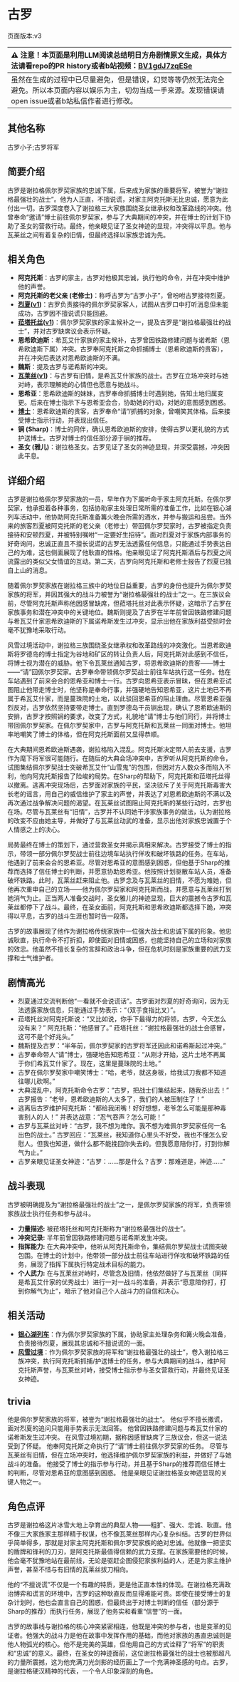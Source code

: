 # 古罗
页面版本:v3
 

| :warning: 注意！本页面是利用LLM阅读总结明日方舟剧情原文生成，具体方法请看repo的PR history或者b站视频：[BV1gdJ7zqESe](https://www.bilibili.com/video/BV1gdJ7zqESe/)         |
|:----------------------------|
| 虽然在生成的过程中已尽量避免，但是错误，幻觉等等仍然无法完全避免。所以本页面内容以娱乐为主，切勿当成一手来源。发现错误请open issue或者b站私信作者进行修改。|



## 其他名称
古罗小子;古罗将军
## 简要介绍
古罗是谢拉格佩尔罗契家族的忠诚下属，后来成为家族的重要将军，被誉为“谢拉格最强壮的战士”。他为人正直，不擅说谎，对家主阿克托斯无比忠诚，愿意为此付出一切。古罗深度卷入了谢拉格三大家族围绕圣女继承权和改革路线的冲突。他曾奉命“邀请”博士前往佩尔罗契家，参与了大典期间的冲突，并在博士的计划下协助了圣女的营救行动。最终，他亲眼见证了圣女神迹的显现，冲突得以平息。他与瓦莱丝之间有着复杂的旧情，但最终选择以家族忠诚为先。
## 相关角色
-   **阿克托斯**：古罗的家主，古罗对他极其忠诚，执行他的命令，并在冲突中维护他的声誉。
-   **阿克托斯的老父亲 (老修士)**：称呼古罗为“古罗小子”，曾吩咐古罗接待烈夏。
-   **[烈夏](char_194_leto.md)([v1](../chars/char_194_leto.md))**：古罗负责接待的佩尔罗契家客人，试图从古罗口中打听消息但未能成功，古罗因不擅说谎只能回避。
-   **[菈塔托丝](extended_char_la_ta_tuo_si.md)([v1](../chars/extended_char_0c1da6.md))**：佩尔罗契家族的家主候补之一，提及古罗是“谢拉格最强壮的战士”，并对古罗缺席议会表示怀疑。
-   **恩希欧迪斯**：希瓦艾什家族的家主候补，古罗曾因铁路修建问题与诺希斯（恩希欧迪斯下属）冲突。古罗奉阿克托斯之命抓捕博士（恩希欧迪斯的贵客），并在冲突后表达对恩希欧迪斯的不满。
-   **魏斯**：提及古罗与诺希斯的冲突。
-   **[瓦莱丝](extended_char_wa_lai_si.md)([v1](../chars/extended_char_wa_lai_si.md))**：与古罗有旧情，是希瓦艾什家族的战士。古罗在立场冲突时与她对峙，表示理解她的心情但也愿意与她战斗。
-   **恩希亚**：恩希欧迪斯的妹妹，古罗奉命抓捕博士时遇到她，告知土地归属变更。后来在博士指示下与恩希亚会合，协助她的行动，对她的意图感到困惑。
-   **[博士](extended_char_bo_shi.md)**：恩希欧迪斯的贵客，古罗奉命“请”/抓捕的对象，曾嘲笑其体格。后来接受博士指示行动，并表现出信任。
-   **锏 (Sharp)**：博士的同伴，确认恩希欧迪斯的安排，使得古罗以更礼貌的方式护送博士。古罗对博士的信任部分源于锏的推荐。
-   **圣女 (雅儿)**：谢拉格圣女。古罗见证了圣女的神迹显现，并深受震撼，冲突因此平息。
## 详细介绍
古罗是谢拉格佩尔罗契家族的一员，早年作为下属听命于家主阿克托斯。在佩尔罗契家，他承担着各种事务，包括协助家主处理日常所需的准备工作，比如在银心湖列车活动中，他协助阿克托斯准备篝火晚会所需的酒水，并参与搬运和品尝。当外来的旅客烈夏被阿克托斯的老父亲（老修士）带回佩尔罗契家时，古罗被指定负责接待和安顿烈夏，并被特别嘱咐“一定要好生招待”。面对烈夏对于家族内部事务的好奇询问，忠诚正直且不擅长说谎的古罗无法透露任何信息，只能通过手势表达自己的为难，这也侧面展现了他耿直的性格。他亲眼见证了阿克托斯酒后与烈夏之间流露出的类似父女情谊的互动。第二天，古罗向阿克托斯和老修士报告了烈夏已独自上山的消息。

随着佩尔罗契家族在谢拉格三族中的地位日益重要，古罗的身份也提升为佩尔罗契家族的将军，并因其强大的战斗力被誉为“谢拉格最强壮的战士”之一。在三族议会前，尽管阿克托斯声称他因感冒缺席，但菈塔托丝对此表示怀疑，这暗示了古罗在家族事务和潜在冲突中的关键地位。魏斯则提及了古罗在半年前曾因铁路修建问题与希瓦艾什家恩希欧迪斯的下属诺希斯发生过冲突，显示出他在家族利益受损时会毫不犹豫地采取行动。

风雪过境活动中，谢拉格三族围绕圣女继承权和改革路线的冲突激化。当恩希欧迪斯将罗德岛的博士指定为谷地和矿区的转让负责人后，阿克托斯对此感到不信任，将博士视为潜在的威胁。他下令瓦莱丝通知古罗，将恩希欧迪斯的贵客——博士——“请”回佩尔罗契家。古罗奉命带领佩尔罗契战士前往车站执行这一任务。他在车站遇到了前来会合的恩希亚和博士一行。古罗向恩希亚表示冒昧，但在恩希亚试图阻止他带走博士时，他坚称是奉命行事，并强硬地告知恩希亚，这片土地已不再属于希瓦艾什家，而是蔓珠院的土地，以此驳回恩希亚的阻止理由。尽管恩希亚强烈反对，古罗依然坚持要带走博士。直到罗德岛干员锏出现，确认了恩希欧迪斯的安排，古罗才按照锏的要求，改变了方式，礼貌地“请”博士与他们同行，并将博士带回佩尔罗契家。在佩尔罗契家中，古罗与阿克托斯和瓦莱丝一同面对博士。他坦率地嘲笑了博士的体格，但在阿克托斯面前又显得恭顺。

在大典期间恩希欧迪斯遇袭，谢拉格陷入混乱。阿克托斯决定带人前去支援，古罗作为麾下将军很可能随行。在随后的大典会场冲突中，古罗听从阿克托斯的命令，试图集结佩尔罗契战士突破希瓦艾什“山雪鬼”的包围，但因对方人数众多而陷入不利，他向阿克托斯报告了险峻的局势。在Sharp的帮助下，阿克托斯和菈塔托丝得以撤离。逃离冲突现场后，古罗面对家族的平民，坚决驳斥了关于阿克托斯毒害大长老的谣言，用自己的威信维护了家主的声誉，并表达了对恩希欧迪斯的不满以及再次通过战争解决问题的渴望。在瓦莱丝试图阻止阿克托斯的某些行动时，古罗也在场。尽管与瓦莱丝有“旧情”，古罗并不认同她干涉家族事务的做法，认为谢拉格的改变不应由她主导，并做好了与瓦莱丝动武的准备，显示出他对家族忠诚置于个人情感之上的决心。

局势最终在博士的策划下，通过营救圣女并揭示真相来解决。古罗接受了博士的指示，带领一部分佩尔罗契战士前往边境车站执行佯攻和破坏铁路的任务。在车站，他遇到了前来会合的恩希亚。尽管对恩希亚的意图感到困惑，但他基于Sharp的推荐而选择了信任博士的判断，并愿意协助恩希亚。他按照计划驱散车站人员，准备破坏铁路。此时，瓦莱丝赶来阻止他。古罗念及与瓦莱丝的旧情，不愿为难她，但他再次重申自己的立场——他为佩尔罗契家和阿克托斯而战，并愿意与瓦莱丝打到她消气为止。正当两人准备交战时，圣女雅儿的神迹显现，巨大的震撼令古罗和瓦莱丝都停下了战斗。最终，在圣女面前，阿克托斯和恩希欧迪斯都选择下跪，冲突得以平息，古罗的战斗生涯也暂时告一段落。

古罗的故事展现了他作为谢拉格传统家族中一位强大战士和忠诚下属的形象。他忠诚耿直，执行命令不打折扣，即使面对旧情或困惑，也能坚持自己的立场和对家族的效忠。他虽然不擅长复杂的言辞和政治斗争，但在危机时刻是家族重要的武力支撑和士气维护者。
## 剧情高光
*   烈夏通过交流判断他“一看就不会说谎话”。古罗面对烈夏的好奇询问，因为无法透露家族信息，只能通过手势表示：“（双手食指比叉）”。
*   菈塔托丝对阿克托斯说：“又比如说，你手下最得力的将领，古罗，今天怎么没有来？” 阿克托斯：“他感冒了。” 菈塔托丝：“谢拉格最强壮的战士会感冒，这可不是个好兆头。”
*   魏斯提及古罗：“半年前，佩尔罗契家的古罗将军还因此和诺希斯起过冲突。”
*   古罗奉命带人“请”博士，强硬地告知恩希亚：“从刚才开始，这片土地不再属于你们希瓦艾什家了。现在，这里是蔓珠院的土地。”
*   古罗在佩尔罗契家中嘲笑博士：“哈，老爷，就这身板，给我试刀我都不知道往哪儿砍啊。”
*   大典混乱中，阿克托斯命令古罗：“古罗，把战士们集结起来，随我杀出去！” 古罗报告：“老爷，恩希欧迪斯的人太多了，我们的人被压制住了！”
*   逃离后古罗维护阿克托斯：“都给我闭嘴！好好想想，老爷怎么可能是那种毒害别人的人！” 并表达战意：“忍气吞声？怎么可能！”
*   古罗与瓦莱丝对峙：“古罗，我不想为难你。我不想为难佩尔罗契家任何一名出色的战士。” 古罗回应：“瓦莱丝，我知道你心里头不好受，我也不懂怎么安慰人。但我也知道，做什么都不能挽回你失去的。但我愿意陪你打，打到你解气为止。”
*   古罗亲眼见证圣女神迹：“古罗：......那是什么？古罗：那难道是，神迹......”
## 战斗表现
古罗被明确提及为“谢拉格最强壮的战士”之一，是佩尔罗契家族的将军，负责带领家族战士执行任务和参与战斗。
*   **力量描述:** 被菈塔托丝和阿克托斯称为“谢拉格最强壮的战士”。
*   **冲突记录:** 半年前曾因铁路修建问题与诺希斯发生冲突。
*   **指挥能力:** 在大典冲突中，他听从阿克托斯命令，集结佩尔罗契战士试图突破包围。在博士的计划中，他带领一部分战士前往车站进行佯攻和破坏铁路的任务，展现了指挥下属执行特定战术目标的能力。
*   **个人武力:** 在与瓦莱丝对峙时，尽管念及旧情，他依然做好了与瓦莱丝（同样是希瓦艾什家的优秀战士）进行一对一战斗的准备，并表示“愿意陪你打，打到你解气为止”，暗示了他对自己个人战斗力的自信和决心。
## 相关活动
-   **[银心湖列车](../stories/act30side.md)**：作为佩尔罗契家族的下属，协助家主处理杂务和篝火晚会准备，负责接待烈夏，展现其忠诚和不擅说谎的一面。
-   **[风雪过境](../stories/act14side.md)**：作为佩尔罗契家族的将军和“谢拉格最强壮的战士”，卷入谢拉格三族冲突，执行阿克托斯抓捕/护送博士的任务，参与大典期间的战斗，维护阿克托斯声誉，与瓦莱丝对峙，接受博士指示参与圣女营救行动，并最终见证圣女神迹。
## trivia
他是佩尔罗契家族的将军，被誉为“谢拉格最强壮的战士”。
他似乎不擅长撒谎，面对烈夏的追问只能用手势表示无法回答。
他曾因铁路修建问题与希瓦艾什家的诺希斯发生过冲突。
在风雪过境初期，据称因感冒缺席了三族议会，但这一说法受到了怀疑。
他奉阿克托斯之命执行了“请”博士前往佩尔罗契家的任务。
尽管与瓦莱丝有旧情，但在立场冲突时，他选择维护佩尔罗契家族的利益，并做好了与她战斗的准备。
他接受了博士的指示参与行动，并且基于Sharp的推荐而信任博士的判断，尽管对恩希亚的意图感到困惑。
他是亲眼见证谢拉格圣女神迹显现的关键人物之一。
## 角色点评
古罗是谢拉格这片冰雪大地上孕育出的典型人物——粗犷、强大、忠诚、耿直。他不像三大家族家主那样精于权谋，也不像瓦莱丝那样内心复杂纠结。古罗的世界似乎简单得多，那就是对家主阿克托斯和佩尔罗契家族的绝对忠诚。他就像一把坚实的盾牌和锋利的刀刃，是阿克托斯最值得信赖的武力支撑。在家族需要他的时候，他会毫不犹豫地站在最前线，无论是驱赶企图侵犯家族利益的人，还是为家主维护声誉，甚至不惜与有旧情的瓦莱丝拔刀相向。

他的“不擅说谎”不仅是一个有趣的特质，更是他正直本性的体现。在谢拉格充满政治博弈和谎言的环境中，古罗的这种耿直反而显得难能可贵。即使在接受博士的复杂计划时，他也会直言自己的困惑，但最终出于对博士判断的信任（部分源于Sharp的推荐）而执行任务，展现了他务实和看重“信誉”的一面。

古罗的故事线与谢拉格的核心冲突紧密相连，他既是冲突的参与者，也是变革的见证者。他强大的战斗力是他在故事中发挥作用的基础，而他对家族的愚直忠诚则是他人物弧光的核心。他不是完美的英雄，但他用自己的方式诠释了“将军”的职责和“忠诚”的意义。最终，在圣女的神迹面前，这位谢拉格最强壮的战士也被那超凡的力量所震撼，这为他充满刀光剑影的经历画上了一个充满神圣感的句点。古罗，是谢拉格硬汉精神的代表，一个令人印象深刻的角色。